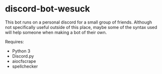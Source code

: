 # discord-bot-wesuck

This bot runs on a personal discord for a small group of friends. Although not specifically useful outside of this place, maybe some of the syntax used will help someone when making a bot of their own.

Requires:
- Python 3
- Discord.py
- aiocfscrape
- spellchecker
